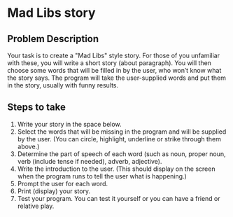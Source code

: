 # Mad Libs story

## Problem Description
Your task is to create a "Mad Libs" style story. For those of you unfamiliar with these, you will write a short story (about paragraph). You will then choose some words that will be filled in by the user, who won’t know what the story says. The program will take the user-supplied words and put them in the story, usually with funny results. 

## Steps to take
1) Write your story in the space below.
2) Select the words that will be missing in the program and will be supplied by the user. (You can circle, highlight, underline or strike through them above.)
3) Determine the part of speech of each word (such as noun, proper noun, verb (include tense if needed), adverb, adjective).
4) Write the introduction to the user. (This should display on the screen when the program runs to tell the user what is happening.)
5) Prompt the user for each word.
6) Print (display) your story.
7) Test your program. You can test it yourself or you can have a friend or relative play.




